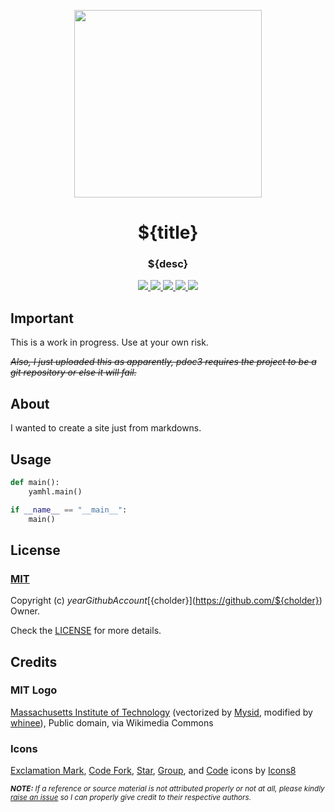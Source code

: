 <!-- Repository Name. Preferrably 1-5 words long. -->
<p align="center">
    <img src="./assets/images/icons/logo.png" id="logo" width="300rem" height="auto" style="display: block; margin: auto;">
</p>

<h1 align="center" style="font-weight: bold">
    <span id="min-block">${title}</span>
</h1>

<!-- Description. Preferrably 1 sentence long. -->
<h3 align="center" style="font-weight: bold">
    ${desc}
</h3>

<p align="center">
    <a href="https://github.com/${user}/${repo_name}/issues">
        <img src="https://img.shields.io/github/issues/${user}/${repo_name}.svg?style=flat-square&logo=data:image/png;base64,${issues_b64}">
    </a>
    <a href="https://github.com/${user}/${repo_name}/network/members">
        <img src="https://img.shields.io/github/forks/${user}/${repo_name}.svg?style=flat-square&logo=data:image/png;base64,${forks_b64}">
    </a>
    <a href="https://github.com/${user}/${repo_name}/stargazers">
        <img src="https://img.shields.io/github/stars/${user}/${repo_name}.svg?style=flat-square&logo=data:image/png;base64,${stars_b64}">
    </a>
    <a href="https://github.com/${user}/${repo_name}/graphs/contributors">
        <img src="https://img.shields.io/github/contributors/${user}/${repo_name}.svg?style=flat-square&logo=data:image/png;base64,${contributors_b64}">
    </a>
    <a href="https://${site}/license.html">
        <img src="https://img.shields.io/badge/LICENSE-A31F34?style=flat-square&logoWidth=25&logo=data:image/png;base64,${license_b64}">
    </a>
</p>

## **Important**
This is a work in progress. Use at your own risk.

*~~Also, I just uploaded this as apparently, pdoc3 requires the project to be a git repository or else it will fail.~~*

<!-- About section. Preferrably 2-5 sentences long. -->
## **About**

I wanted to create a site just from markdowns.

## **Usage**

```python
def main():
    yamhl.main()

if __name__ == "__main__":
    main()
```

## **License**

### <a target="_blank" href="https://choosealicense.com/licenses/mit/">MIT</a>

Copyright (c) ${year} Github Account [${cholder}](https://github.com/${cholder}) Owner.

Check the [LICENSE](LICENSE.md) for more details.

## **Credits**

### MIT Logo

<a target="_blank" href="https://commons.wikimedia.org/wiki/File:MIT_logo.svg">Massachusetts Institute of Technology</a> (vectorized by <a target="_blank" href="https://en.wikipedia.org/wiki/User:Mysid">Mysid</a>, modified by [whinee](https://github.com/whinee)), Public domain, via Wikimedia Commons

### Icons

<a target="_blank" href="https://icons8.com/icon/102502/exclamation-mark">Exclamation Mark</a>, <a target="_blank" href="https://icons8.com/icon/33294/code-fork">Code Fork</a>, <a target="_blank" href="https://icons8.com/icon/85185/star">Star</a>, <a target="_blank" href="https://icons8.com/icon/34095/group">Group</a>, and <a target="_blank" href="https://icons8.com/icon/87276/code">Code</a> icons by <a target="_blank" href="https://icons8.com">Icons8</a>

<sub>
    <i>
        <b>NOTE:</b> If a reference or source material is not attributed properly or not at all, please kindly <a target="_blank" href="https://github.com/${user}/${repo_name}/issues/new">raise an issue</a> so I can properly give credit to their respective authors.
    </i>
</sub>
